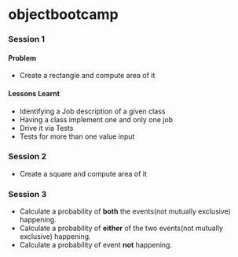 objectbootcamp
==============

### Session 1

#### Problem

* Create a rectangle and compute area of it

#### Lessons Learnt

* Identifying a Job description of a given class
* Having a class implement one and only one job
* Drive it via Tests
* Tests for more than one value input


### Session 2

* Create a square and compute area of it

### Session 3

* Calculate a probability of __both__ the events(not mutually exclusive) happening.
* Calculate a probability of __either__ of the two events(not mutually exclusive) happening.
* Calculate a probability of event __not__ happening.
